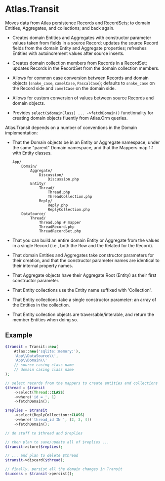 # Atlas.Transit

Moves data from Atlas persistence Records and RecordSets; to domain Entities,
Aggregates, and collections; and back again.

- Creates domain Entities and Aggregates with constructor parameter values taken
  from fields in a source Record; updates the source Record fields from the
  domain Entity and Aggregate properties; refreshes Entities with autoincrement
  values after source inserts.

- Creates domain collection members from Records in a RecordSet; updates Records
  in the RecordSet from the domain collection members.

- Allows for common case conversion between Records and domain objects
  (`snake_case`, `camelCase`, `PascalCase`); defaults to `snake_case` on the
  Record side and `camelCase` on the domain side.

- Allows for custom conversion of values between source Records and domain
  objects.

- Provides `select($domainClass) ... ->fetchDomain()` functionality for creating
  domain objects fluently from Atlas.Orm queries.

Atlas.Transit depends on a number of conventions in the Domain implementation:

- That the Domain objects be in an Entity or Aggregate namespace, under the
  same "parent" Domain namespace, and that the Mappers map 1:1 with Entity
  classes.

    ```
    App/
        Domain/
            Aggregate/
                Discussion/
                    Discussion.php
            Entity/
                Thread/
                    Thread.php
                    ThreadCollection.php
                Reply/
                    Reply.php
                    ReplyCollection.php
        DataSource/
            Thread/
                Thread.php # mapper
                ThreadRecord.php
                ThreadRecordSet.php
    ```

- That you can build an entire domain Entity or Aggregate from the values in a
  single Record (i.e., both the Row and the Related for the Record).

- That domain Entities and Aggregates take constructor parameters for their
  creation, and that the constructor parameter names are identical to their
  internal property names.

- That Aggregate objects have their Aggregate Root (Entity) as their first
  constructor parameter.

- That Entity collections use the Entity name suffixed with 'Collection'.

- That Entity collections take a single constructor parameter: an array
  of the Entities in the collection.

- That Entity collection objects are traversable/interable, and return the
  member Entities when doing so.


## Example

```php
$transit = Transit::new(
    Atlas::new('sqlite::memory:'),
    'App\\DataSource\\',
    'App\\Domain\\'
    // source casing class name
    // domain casing class name
);

// select records from the mappers to create entities and collections
$thread = $transit
    ->select(Thread::CLASS)
    ->where('id = ', 1)
    ->fetchDomain();

$replies = $transit
    ->select(ReplyCollection::CLASS)
    ->where('thread_id IN ', [2, 3, 4])
    ->fetchDomain();

// do stuff to $thread and $replies

// then plan to save/update all of $replies ...
$transit->store($replies);

// ... and plan to delete $thread
$transit->discard($thread);

// finally, persist all the domain changes in Transit
$success = $transit->persist();
```
